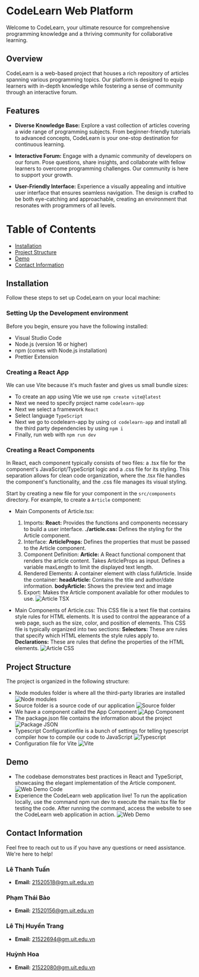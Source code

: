 # CodeLearn Web Platform

Welcome to CodeLearn, your ultimate resource for comprehensive programming knowledge and a thriving community for collaborative learning.

## Overview

CodeLearn is a web-based project that houses a rich repository of articles spanning various programming topics. Our platform is designed to equip learners with in-depth knowledge while fostering a sense of community through an interactive forum.

## Features

- **Diverse Knowledge Base:** Explore a vast collection of articles covering a wide range of programming subjects. From beginner-friendly tutorials to advanced concepts, CodeLearn is your one-stop destination for continuous learning.

- **Interactive Forum:** Engage with a dynamic community of developers on our forum. Pose questions, share insights, and collaborate with fellow learners to overcome programming challenges. Our community is here to support your growth.

- **User-Friendly Interface:** Experience a visually appealing and intuitive user interface that ensures seamless navigation. The design is crafted to be both eye-catching and approachable, creating an environment that resonates with programmers of all levels.

# Table of Contents
* [Installation](#installation)
* [Project Structure](#project-structure)
* [Demo](#demo)
* [Contact Information](#contact-information)

## Installation
Follow these steps to set up CodeLearn on your local machine:

### Setting Up the Development environment

Before you begin, ensure you have the following installed:

- Visual Studio Code
- Node.js (version 16 or higher)
- npm (comes with Node.js installation)
- Prettier Extension

### Creating a React App

We can use Vite because it's much faster and gives us small bundle sizes:

- To create an app using Vtie we use `npm create vite@latest`
- Next we need to specify project name `codelearn-app`
- Next we select a framework `React`
- Select language `TypeScript`
- Next we go to codelearn-app by using `cd codelearn-app` and install all the third party dependencies by using `npm i`
- Finally, run web with `npm run dev`

### Creating a React Components

In React, each component typically consists of two files: a .tsx file for the component's JavaScript/TypeScript logic and a .css file for its styling. This separation allows for clean code organization, where the .tsx file handles the component's functionality, and the .css file manages its visual styling.

Start by creating a new file for your component in the `src/components` directory. For example, to create a `Article` component:

- Main Components of Article.tsx:
  1. Imports:
**React:** Provides the functions and components necessary to build a user interface.
**./article.css:** Defines the styling for the Article component.
  2. Interface:
**ArticleProps:** Defines the properties that must be passed to the Article component.
  3. Component Definition:
**Article:** A React functional component that renders the article content.
  Takes ArticleProps as input.
  Defines a variable maxLength to limit the displayed text length.
  4. Rendered Elements:
  A container element with class fullArticle.
  Inside the container:
**headArticle:** Contains the title and author/date information.
**bodyArticle:** Shows the preview text and image
  5. Export:
  Makes the Article component available for other modules to use.
  ![Article TSX](https://lh3.googleusercontent.com/pw/ABLVV86XOkWETjbsrW9eJ93ROKTwD-yFFZy0qm7vz9-Byx2BUOAYR3fonVJvNgAn-anwmdnP6hwa8bekriS9iZNdMhOAgrchM1NZLWFEN1GZLxGVBRiDnN6hhPc7yA8IAhqjDBikew5KnkTI0SE-PQtfEcX52tZIlhO5Sn4d27pUG1vKkNcV3Fu14iCxeS3GYTt0pBR0VnBFmGpxDm8fvMqXnoUWCyAMzlabG9yKh2DGHFuaH46cuIcp39Nppi2aKVjTlvw1L-yldK3lXPXOfO4MgBF98681T6KvM6ZQ3NBSZ9FtMWZyEPxamL-GdLp6BD6Oas_C5QVbkm8wuxmkRDWpuv-hZhW8uEdwkumP4MmpFAbZQrWUFAIb4Kc4ejzKKq4n_B5Wy9lECigpJLR7jsmfPIdUysvN1XZHb3rJOeeVdom2N8ggdgw9FSAzym4yI41W5RfIwrU8fSts2VxGQxHIwi1J0OgEgR3rMmVKC--Vopd6VyAvu_a8_TMIoG8uUU7lhcR3tQiS6jr4prwyl2VwLOdPI8fk_KZ9Ud_ZN85gCALXJVPQMkJyHF1QP9ljpm8lplMkcOpKt8KAvudN2_uoHWudlQdXuOQm8IH6rj7WSv2QhTayzjdCyW0C0qAHmfmGVkb_tbfhrdzxiMbfhVv7MZr6assol6Fna1szcLWB53zo_43j2xRj0i9arAZtzPoA8DM5puG8wp9NH_IXjSWM8R3JaABdeAQYi8MaC2RVoRwWuOQGGbVtwlA1CS78ZVwsh2XhjHUbHjE9II_W-x0gNk09RX9BkTdYreXLBVwMHWAuwyEqIpWi6uzBa4EWLryknNyRj1EUB-2qBE23ByHjrp2JeN6yXLxtAndntty5DIf3U_J2LHSLIN0BEjSxI1GW5E5t=w570-h970-s-no-gm?authuser=0)

- Main Components of Article.css:
  This CSS file is a text file that contains style rules for HTML elements. It is used to control the appearance of a web page, such as the size, color, and position of elements.
  This CSS file is typically organized into two sections:
  **Selectors:** These are rules that specify which HTML elements the style rules apply to.
  **Declarations:** These are rules that define the properties of the HTML elements.
  ![Article CSS](https://lh3.googleusercontent.com/pw/ABLVV875jaxlTUR9XgZz4rTLVUfcYTu0ccshzYFE05NLHVNJ8bcKo-8LRhDcSJLkUyu1Hohq23bOY4voWiuEpmb0SqCw7MpSxJM1GeWX6Ue3MBvuxIOfLZSt78jooiTxH4mH6_n_6UD9ad5KcFPnvAPrFGpDTXNUIMj2p3W1KoXN_O6oCnzSbEp5SKgxzAQ8YCph1MDCiKuiewZ0oJLWC2ukOBNAto99hj-d8vd0YJLRwqVXvwTCWOPQU0om1nCulvFClv4pMSqoaU9dDZsf5pBsn5opFMJYOUd8wDAutuNFHEkbzpkp24e3UCCv7lGZze2EU7McWHxWDbF4WylEHxtwNVMVdIjeK71Ilncj9PBSQkoNxQh2MJLMj4H25D8LRlZM8IGugPXJkOQP2ijugxaErK-UwURamdxjhaUB7me5wnGvj92L1DeZkBlGgdCv-HcD3Dde4od9zBVs8r-guPGBodZnVheqc_lu7Gobi6bb92PTCqP_XNYYfRwbFA_k647OQhdrh5a4E7fzncpyABzUwobhBgZYJif1kWU3_6WtplCMKYLNCS6yU9BCmO0YqKYcLAw7QbOg1a_-udhuiKA-QHcMk7HGyYiwbigA-Ok88x1B_WWN1XdV9GERHwyZfrS6IJgmuqmwOMJzBM-CnLiEK1rfruOhBepcRYMcIjfOQKkV32XEKYEgokzEsiaA34ykPQgEOdJjFI62HXkh0zR2K_Mqay37X_bot1c3UmVIoRkDUNOXdHQBP64AfQH0QmAciXJwXhOlm80fnBXQuFzIvtiscto2_95z960voOdSakyE1WQfgBaTT9l4LfK8SuXPQkj2rLjZ6YXun_wzpKyaeFkB4eNP_Nc7hAig4JgZRYgBI5_TdYBoHoM2Mk3pOz6qS5ON=w511-h816-s-no-gm?authuser=0)

## Project Structure

The project is organized in the following structure:

- Node modules folder is where all the third-party libraries are installed
![Node modules](https://lh3.googleusercontent.com/pw/ABLVV86fF6ZuAQwi7CabJqSCVLABHG-CKa0YY8NqYMjX_PgYRqXx6nIggy1tLC8_r5Dp07SmUpo7SjlSkXIXOxWTVVzyvh1c4Ms5aI1qdBaeI1PWrEDxzMhaxl52Df6E4xD-UCVVRbbkad0HsGGJ-EMnSpV5JFWPBPdKkrTkwUPUqe7Lmw8UCoenEw_V6b07ht86CfSYQMXWZGJklmhqzSnqY3dBOI3mHHHg-KWya4mwyfjijrD54i6GnupaecZbOayfNhhCqoUrMYlnel0_OsCsyDZrXH25iVsyHCiMBOqo_kGbtX2yQOQI-Xu-GK3jfdXtnE9Ww5PbC8NmfaBgR9LyNnzzjJ_BGifXSXNoZ_QTR28PZM5yqoYJPY6RcN_U6UBL25tvf0ymG0YCMgTmmUqLF76K5Qm_KB6yZD1Q3jhqA_azMXl3NHddI4Q1uB-Ol91AgZS6jO3lFF9Zo_JPFDUwsWZxM7oF3xkbDiKDcUqtRS0nvAmASOP2vcKbVTxCSOrAJoD83QSmms3yHOVuugAyOSCZbmhTgfGKsHXrws4FKLSCNpf0-U97heakh5eeeQRiJ2jZXxa0qTpDYg_uJ9GtsHG8-NXMsUEIrOQTg39fb52nDyxmoFc81gFe-ycFa44FGVGS6KMp0J4rphUMWE-TLFdZo0vhtHxF3VlgaFoM0TE7L-_kvnx6P9FZ_k2FyJ9HWZcQSVUH_CyQcHQ7Xd0r7gTOk2jS3i1Y-Mb58zi63Kb-TvkWBTKp46TfVhq7X-eedJY0VHspVZChhTM4MJvtH1ZiP0NEMFED4BifAlCpg2rYOf4qEJ4cv0T_jBqM4NFNdrib5VJTSHMivoEJN21XNtG1osF2CR3NEZRqmgDf9z6jEAsFrPa5eqRYB2TMOc1BG0sH=w323-h344-s-no-gm?authuser=0)
- Source folder is a source code of our application
![Source folder](https://lh3.googleusercontent.com/pw/ABLVV86O1WTEQIeuJFzMbCLOU9eXCdsyBK6lyb8TpeLgJ4zZfdwA2zsvwuDDG88ZyjQP1LsJmdVLqfNUNt6yqC9M40ySoeytDPuBqyIlQ8i2HYa6rXxXzwJqyH4atzXM2UO-wIplufsg289MyGxui3uqNjFqVH86n_xOq6faKd2lMvH4A_0oFiu0bQIl6CQdMNc5mpI3q8NN3NGnY9Xj5bmAtvgnKfZyKIXbmpMfi1ZDRUOO6oUE1fm90JsVvh2-Kmu9HMpm22rwWbOJQLErGd03o90WnmEwFqo45fx-xg34tIg4FWudIkrXlZBufw1TF4idWRh_Ox0EByxJ4xKnNEWB5_s4e-qZulGDe6fx9YYjr56mALhXJbE7NO5UIfcOlZXRWy2genxQwgtmEODoTBUvj0LswSJiHvjHQ0WcjfG_7A7rsFwlREqJFRGFrd1FuQVuGTRJUF7w2IcJkmcCx3Uye84GaPmHlpVc7mJB1nKFM3ympz2ucRnXgVNrhgG0SbNChMamORKKXCrMHCt675PC8GZFDyD6xW_jJXaza6pAYKYaMoJbJB-G3AzRLESPX2DrYAyrV-jjpRXXOaf1Rbwlkno7QWTWAYgA3HRNY35SCkpf1NLc_fqSXPE8oCzLAp2VGvckAGDyKEH7tKaFMB32VWRtrOLNIzRTQujlM9kNfhCiJHR1WE7br6SzJgUDCh-60t9Ey4h6-KcpgUKpY1KoCDkOZqu8vAOBeo6Zin5gGra4f9PYUFjV5IgyF5aJgXtqjKBC2g2lYLIYcR853lziWlSlz1uGbqro-1CwzofBLcpjVFySLyTbrB6A9g4IjYY9NhMnbs4regcIROifaxpoULmBFIn-belTsHOe3Q-QldqRsUgZnGzfJSnhOJcgA54rUo5u=w236-h244-s-no-gm?authuser=0)
- We have a component called the App Component
![App Component](https://lh3.googleusercontent.com/pw/ABLVV87btE-mCECOnYbtKR3Bjdve7jEkmX9sk7Yugd9Q79HsclT1DTi-xTQUfWXKVdIoLdjGdIuSMYZ4gZp0nZKS93BTuvKN_scXqIs5rgFqqxGDCmjHRNGBu5pD3Q8XjUIMp__lKnSI8jrTR0mDoYff3uGnLZszCBoA0xtAoj-TSOQG9UET05h_Vu4gaMRISCzXARzyX3U3IB5Ge9XeHa2Yti0bGxXgHZXGlm27BrMjrb36YmfME2BezPlGsCil0SwHMLJJlY7tvrvEKu5_owEdyVWYSGVpwPWdcMWJvJQWztwQ9S8zSKhxwRfAybwZ9NxbauZkmvyk9vDDPZ60jdO-MzF5OynMVCxVl-pDoA9XHBNfCK6Mv9db6YtaTLlnz664RlklK3osmbQ2Fmpfhwl4Cw5DU8mn2ioKjcHiBANzS2_UoD79g2mYy2PddCu6ecadV93m4QHdEy3enZXzoZj2uS7BWyLySAzIBLrd7VXhipD4hovMXWpBPBuwI9Vi7--o1AHUuci0vaqZhbGgd4k42i2JhwwxbN3yvNtGYy7Z87tujxXZRQu2ZWn5BMUfGiGRP4CfZ7wJadyYAwkGn68gmgf6yxFpknfl6WgJ7Df3aCS9VOSDUUao-dYTfcm3WKW1kNWncZ2TiTU59CSDqSTUvxg15uAv8SiXTE4SAP_wMYD40hf5ts43AxeRMl-L03AVBpGa9qDXvK6RfMX3nydjQgWrGQI0QPcFQJM-3YeyLPLozScsd9zlR5SR1BK-heQIxtE1qJxAqyhn-gQvp94CH6uNTHX5rDnr7MeWWdCdaW7kXvU3FV8J88dPJovYX3D62YFxTYZTymxKThZ7YTbDpVgeyfEG1L-LcPepEKBmSL5gRby0tdT1UTNtPbJEAa_-oGt0=w166-h154-s-no-gm?authuser=0)
- The package.json file contains the information about the project
![Package JSON](https://lh3.googleusercontent.com/pw/ABLVV86AVny_M-_GRugzu4dipW8hdDbHg5eIs1M0fZIs0H_2a-1C3BzMQ_gCnPwtD-0VYU716yzuSQ3To5KscC0OkTQ6meCblaq7ctogs3lzaTkM1QBTPd7fZRqQ9UtEqu2O8L35Tx7CzV3uHpEkaEKytJJhVGYZxx4tognQvnsnvZ0dONcrFHUzhEkNfSaRaYVgDPjzxBTmSx9xWK3Wsf6oXr1finGMKcJYMrHX7sz-zEvKxScXaB8eZvKwg4kfXxhJ6rtDmyR5lFjPRMeb3reAPf84U6LlAT4pxUgW3EYIKyjzY2mIB35UE1AZrnwTVshbTqFJ5c83wrRy2C2sI_GfyDPeKIjZM2j03hw7rtZ_MBgv_QUymsDtdFB87Usr8XAhsfc9YP8UuFGxwhkHLFSnnItpgBr1NzIKIW3jivTbuO2K1-NZ_ApG2caD-NPc3FVPJCYqlyeRQWkVU_1h9SMRnkiqWG_wy5YEXrVe78Z_pyeJK3UdonSJTIpnYtK82laK4-mpFI7ZsCB0f3DTBBVpw5CAkg2P2DXQ8MYQOF00lAvjsrK5CNLidL6dPPwlML_RvFkaLLvtYbv8b1yVbtcb-wI-VAIN7DrjlD8FCPqk1A7rjSCHFJwgplEFOa6xLAB-euLdR-TUT0zg6C9GQMzvuXNvw9CI82KXWrGA7F5EPuS2FhDHgR-hXcB5tIyUmJwWyom78Wlt79YRjKIA9ty0rwFRZozNPd9SPUXhdBeyBKZqp55lC4JsfdInK1ceTrx7EDSrZm1-CB4UBfw7djgpsdMKV0nVVS758k7Q81Yf1SKnsVLG4cB5OsMealuRVeY7M2-OtNwy2ZNVLQSTdZu50UHwcbpiYTzqAkJb7-sKiIIZCUhlaysEf4ErNj3CGPiPnlJL=w958-h690-s-no-gm?authuser=0)
- Typescript Configurationfile is a bunch of settings for telling typescript compiler how to compile our code to JavaScript ![Typescript](https://lh3.googleusercontent.com/pw/ABLVV86g295JtD4mttkSbMRLrk_IDtng49lwBtuK7YiD6zDycgetZWJ83ZgZfVeHpScEDxPqc7By5AnaNM7AQeSUl3ZBV1-R5oTC5HCpwjGWuA3q0Cgnq5H33VtO-e4qLtHVQQOqXrrxRTOtyIbH1iITI4A0SIGN3DsGNBK9yI_HbLKwOXoiW4ttsMTr8Fh7PPbyWpmBmyhntxki8ppLG7uIajemJbj3USrohEjZ7gCG0H3l-diFUTn2jtip4hPoqSRyq10umGVtXIBV3DQQr9fy9fMX20Vc2A23sIkqIvibKeiPg102eTm3HgMS4tsDzQfsie4FLjD3dslPs1R6ETOUpAoo9qKqg-E9-cNfV2qEj5r-nLOvtVukOECdDtdV2jMBuwrs2Zh4LmFQ-etaiyEoh3ZKiQ7eKb5mjPDZkHcnldY2a5rVsv1DVGMhLxmvOpMzHNw8_C7LTW0q0pXAivkhOnLPuOuxIM-hpZjVxveIl_CNf4JDL2t9TyP0WXP9nFPwEHEstBmfCdO8sMPLLy5dFYhVDUoez0qu0wje-yyO9PNKsQbjYs2wlc_s7VtqZdtZxKssJwzRIffQFk97iGc15fUsA0-KYiH6gpCmNRBbzVsaQ8vMWaJ817KQQ3PkqpDgU6VVU-zEupZxLSo8oq_wIm7yH7WG-_q90v1RcRmnp9TH2awRFzIVJHbL8XxTq2fHDTqxtfbOL3OQjzJNcOOpsOT9FtvyeYd0BtKZUASRZxLU8dfCR82wubHMxjvdVaY4pWyZ3MpoFYoJvvjnhUfXnV67RLfoRmcCsDt2LqiKGxlBfc-j81kiEPMowFuzxfIQiqbjyJCARVXfSYV2JgMeRpg0NleJDkobLWzp609LtYBwoPlNIU_klw_J8FWsKMvdSPhF=w815-h576-s-no-gm?authuser=0)
- Configuration file for Vite
![Vite](https://lh3.googleusercontent.com/pw/ABLVV84Fz-Hok3dOQ6do5t80AcTlOWDLLMC5KhyI-aq3QPRHV4vSYapIvNxnvJPmzICydohMGyDy38YZqAwAsdtG6-xWoRPrc4j6PLpGrDY9OF6wXEfkbN6Y30cq6BbNG4dnwI727N-m598zU6kG_z6o5550NhBjsX5C2uSAgXV4Fh6_i7e7p6AH7srq_Ky6PXZob8zof4u2jC4cElneL90uaL3Tkb1L13jS79Mt5hg1dc2XbJgeG3q5e3cH2XV3KMzYLQGU63U52WaZtCQrjzv0C2lHN0ppZNNU6YHJh6qXpbEzosk-51L61p99jDwvmk2e1mZBi7PNKtK03dLpxEdsFayz6c3ucpZXlJt8G_dRFAZsFO1XR0qSHBoG-hCUBXqG7th2r0elHU7BBlxZm6w-hJqyQCgfAkxs5lmGY8Rht0iLvpnWe-DKGgBk1bdQglkk1mfGG627_bxWP4T--1C-HsvIuGV2JWnCeFICb248NSsUkc_RVra7sB0_eNX89cIxCEDccc1bM7fLmsvZtV3pggt3VP_G4irV83jPqoN2CO7SukQNp39oiBl_Sq-x_z_fsCHILFveM2H6cCxe-i6RMJXPNBViZU6y6sQmtA6oIbkHMQWB0FfSXT2pb-3LyiOwWouFk1N8cGHzEDwK7ZSAh6ARzZaT-2lo72WU-Fms2qhbH72IlwsliDh9O9Qphi6rTld_Pb5KKDkuPue_PC5UiiXyMQ_P2baglIZCgB5urb_IH82ueSAy95h98QC3yEmIX_UtN4N_2wiWl4F6SCS36hpxkl3vdHt_LqdIz4HEOWmEA2-kW-tngVnYfeS_HIJWrp90LIuZX4hnTYCeH0oXrAey5mmbR_M1Cu3M4_QvpiRzrD7v6OTzBrs3PyEaqF96I-Ko=w792-h398-s-no-gm?authuser=0)

## Demo
- The codebase demonstrates best practices in React and TypeScript, showcasing the elegant implementation of the Article component.
![Web Demo Code](https://lh3.googleusercontent.com/pw/ABLVV86c8TF4VWxBtnFHLKRasW3ufaRNK8hsb2vG1hDYJBmqYt6Zj-Q0GuVN-6GFYxbVrPn_P9GyB_uCQzza_4KfPgRc388QIw7yZ4a1563_iexF5BlUyvK1IJZcFuBdZE9r-1yOAxSG4r3t4ZRbn0sx52QH9pK7Ib3EALi-3nnOlzf59rOCeZmcOkqtNmhd6XJvR0Q-qaYF_aEbkfg4p4RgmlGkZFxIxJho8lRY_SQq1jrz5BIq05bRox2zd8Qr5LFWrzEtLibCr78X4mc8xyC-CNAZlcYRS1M5RwQbUSvGdhaEQbuxUDhFnXgEBzVc75MlMAmZtccJS78j0BuIH-yAcDXtGBeNLIolgxKI5mwMxJYtPprcDi2Qo5gilgqTeUNBZVf9UHOBuITcZZCyGAV5Yn__pgKeG-LOMjuOwW4YvW5QQfONEUz_WrIQdUFgYES3y44PxoGHJw00GAtT9bsFaZPHBCUDPrRx7GdmzEInoX-WQ650uneFDYjTyuYldYwf1FP2e7Ky0BhlCJzdmjyT8axrK5bffvbMj_I9adZxnnHeyg7ZWmSaxZWNJq4BuGEbqy-QJEWUrihlIfsEq5hebGNPZj9rRTBNPJLsOdKKrmP-Yw8eRBl4IkxN7R9xFfSgR3BuoFiJc5aHjTrGsQ8QH0BbW84Oh5qalKxI9ToQhQHaIG2mcp6g86qmk69vWmHAbMG3vftIvBcX0tdZ_Wfws9HMUqvDoX-9CuEJbP30v_EdqOadOTKowFbv9-xLC7Y-Hlsy6XnUrc3wg4WqdpGK_dbCPtBCEuGTZpKhJD27wcMsEPFRKEZtmXSi_QU5NxRm3xeK8JqxdvCHZBgjZr7TZ4MXXHcGbF3mq-Ufq81VEhNfFJJeo6Qaehmvlnxn0PPrBbeB=w958-h588-s-no-gm?authuser=0)
- Experience the CodeLearn web application live! To run the application locally, use the command npm run dev to execute the main.tsx file for testing the code. After running the command, access the website to see the CodeLearn web application in action.
![Web Demo](https://lh3.googleusercontent.com/pw/ABLVV85Z5btspzYhOTSj6z9u5DusVSWujH6_zsvHqcxes_mk1pVyLo76T5X12AEuuGsP13cMxfgM23XqLgrEwXUJh1f3hM8Jw-i7XTlOygCRpvQ4jszX9Z9323MM8M2elAGAwOVonZhMeRPeGzAOdsmcFtFJ1ssdQ342bptTX1TD6EyARuh5Io47Wk3309ra1xmrCVKrsbCp1hc9CzITM89JRFGJmrV36eSGzoNVRuMvAnu1yLU2b3CsZ2qMVO0rWSxuvM-1LVL_gpshUxdj0QA-ZD0xODF4C6Vdl0MAiKLfPoWZeEObHsneyOueBoOHWd9DFbUcUvkhDga88guIcosG_rX-lRkFIxP4fKos1z5Yv7PQveKtQG3X2aGYNuU0BoM4G0VC8Xc8m4fVm26sYZ4ftv9j_YUW81vg5HQH4NQIGznmBcRvkaXjlo6FhXGOJaSJlBAtjYZd6Tj8Sg8T1ZdgwGAd15H2G1ld8-6Lfw0qQ3wrRP0oGblZaiHCl9ves3etlr5dMgJbvQQV2AVEkNveekND_DeXXerpVoEE8RD_Dj1A6koVx1uPBCfHHthMTiFw4-Qr_nbfiX7qsGaGjWcm2-O1kPwPJ1PJMrP55xRH8KcrslhFV9f6Q1DQ50JrvrtQ7y2XSzaMkvxHCTYLkbz1iIEEmYR8XfV3juc1SQguxdWuba8fSN8NVG-CXlm0015iT5RciLyP6UarS7CmU2Cdf2xznhirk6mOTVsS9NUJ_bPQIUvdnofl0bWTBQ_aIlKSJA-IIxEhXsDl2y6J6W_GK7oln1bYLM8RR3Dx6nxcQ6uGjAxrBANaHVmWxZNFviSf-ZXOoZTZISwYEqVBYBT79BOIzzD_X6LXxPdZgerH4dK1e8XOjdSPT_1NABfQqiyAKsMd=w920-h643-s-no-gm?authuser=0)

## Contact Information

Feel free to reach out to us if you have any questions or need assistance. We're here to help!

### Lê Thanh Tuấn
- **Email:** [21520518@gm.uit.edu.vn](mailto:21520518@gm.uit.edu.vn)

### Phạm Thái Bảo
- **Email:** [21520156@gm.uit.edu.vn](mailto:21520156@gm.uit.edu.vn)

### Lê Thị Huyền Trang
- **Email:** [21522694@gm.uit.edu.vn](mailto:21522694@gm.uit.edu.vn)
  
### Huỳnh Hoa
- **Email:** [21522080@gm.uit.edu.vn](mailto:21522080@gm.uit.edu.vn)
